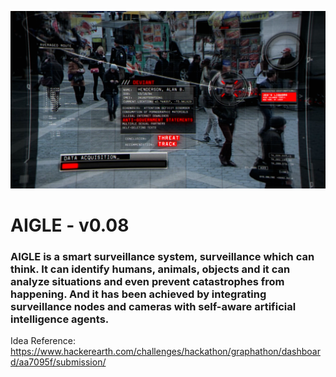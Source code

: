 ![AIGLE](https://github.com/jvoltci/aigle/blob/master/images/aigle.png)
# AIGLE - v0.08

### AIGLE is a smart surveillance system, surveillance which can think. It can identify humans, animals, objects and it can analyze situations and even prevent catastrophes from happening. And it has been achieved by integrating surveillance nodes and cameras with self-aware artificial intelligence agents.

Idea Reference: https://www.hackerearth.com/challenges/hackathon/graphathon/dashboard/aa7095f/submission/

